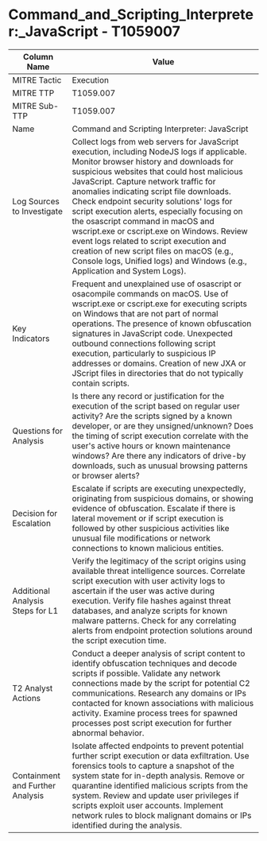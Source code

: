 # Command_and_Scripting_Interpreter:_JavaScript - T1059007

| Column Name | Value |
|-------------|-------|
| MITRE Tactic | Execution |
| MITRE TTP | T1059.007 |
| MITRE Sub-TTP | T1059.007 |
| Name | Command and Scripting Interpreter: JavaScript |
| Log Sources to Investigate | Collect logs from web servers for JavaScript execution, including NodeJS logs if applicable. Monitor browser history and downloads for suspicious websites that could host malicious JavaScript. Capture network traffic for anomalies indicating script file downloads. Check endpoint security solutions' logs for script execution alerts, especially focusing on the osascript command in macOS and wscript.exe or cscript.exe on Windows. Review event logs related to script execution and creation of new script files on macOS (e.g., Console logs, Unified logs) and Windows (e.g., Application and System Logs). |
| Key Indicators | Frequent and unexplained use of osascript or osacompile commands on macOS. Use of wscript.exe or cscript.exe for executing scripts on Windows that are not part of normal operations. The presence of known obfuscation signatures in JavaScript code. Unexpected outbound connections following script execution, particularly to suspicious IP addresses or domains. Creation of new JXA or JScript files in directories that do not typically contain scripts. |
| Questions for Analysis | Is there any record or justification for the execution of the script based on regular user activity? Are the scripts signed by a known developer, or are they unsigned/unknown? Does the timing of script execution correlate with the user's active hours or known maintenance windows? Are there any indicators of drive-by downloads, such as unusual browsing patterns or browser alerts? |
| Decision for Escalation | Escalate if scripts are executing unexpectedly, originating from suspicious domains, or showing evidence of obfuscation. Escalate if there is lateral movement or if script execution is followed by other suspicious activities like unusual file modifications or network connections to known malicious entities. |
| Additional Analysis Steps for L1 | Verify the legitimacy of the script origins using available threat intelligence sources. Correlate script execution with user activity logs to ascertain if the user was active during execution. Verify file hashes against threat databases, and analyze scripts for known malware patterns. Check for any correlating alerts from endpoint protection solutions around the script execution time. |
| T2 Analyst Actions | Conduct a deeper analysis of script content to identify obfuscation techniques and decode scripts if possible. Validate any network connections made by the script for potential C2 communications. Research any domains or IPs contacted for known associations with malicious activity. Examine process trees for spawned processes post script execution for further abnormal behavior. |
| Containment and Further Analysis | Isolate affected endpoints to prevent potential further script execution or data exfiltration. Use forensics tools to capture a snapshot of the system state for in-depth analysis. Remove or quarantine identified malicious scripts from the system. Review and update user privileges if scripts exploit user accounts. Implement network rules to block malignant domains or IPs identified during the analysis. |
